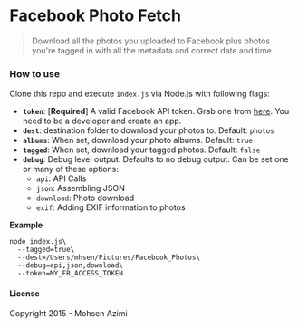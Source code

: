 # Facebook Photo Fetch

> Download all the photos you uploaded to Facebook plus photos you're tagged in with all the metadata and correct date and time.

### How to use

Clone this repo and execute `index.js` via Node.js with following flags:

* **`token`**: [**Required**] A valid Facebook API token. Grab one from [here](https://developers.facebook.com/tools/explorer). You need to be a developer and create an app.
* **`dest`**: destination folder to download your photos to. Default: `photos`
* **`albums`**: When set, download your photo albums. Default: `true`
* **`tagged`**: When set, download your tagged photos. Default: `false`
* **`debug`**: Debug level output. Defaults to no debug output. Can be set one or  many of these options:
  * `api`: API Calls
  * `json`: Assembling JSON
  * `download`: Photo download
  * `exif`: Adding EXIF information to photos

**Example**

```shell
node index.js\
  --tagged=true\
  --dest=/Users/mhsen/Pictures/Facebook_Photos\
  --debug=api,json,download\
  --token=MY_FB_ACCESS_TOKEN
```

#### License

Copyright 2015 - Mohsen Azimi
